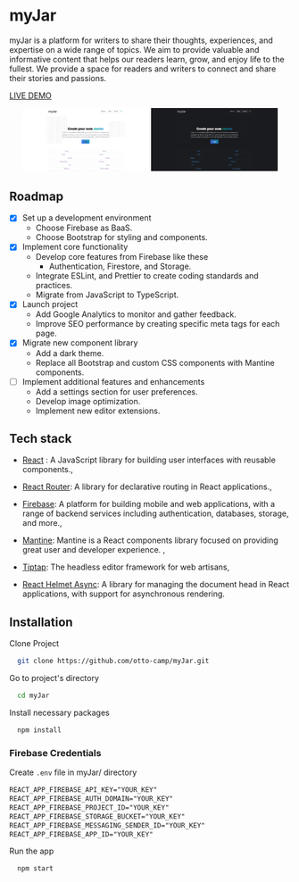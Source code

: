 # myJar

myJar is a platform for writers to share their thoughts, experiences, and expertise on a wide range of topics. We aim to provide valuable and informative content that helps our readers learn, grow, and enjoy life to the fullest. We provide a space for readers and writers to connect and share their stories and passions.

[LIVE DEMO](https://myjar-8ff23.web.app/)

<p align="center">  
<img src="https://raw.githubusercontent.com/otto-camp/myJar/master/image/dl.png" width="45%" height="auto">
<img src="https://raw.githubusercontent.com/otto-camp/myJar/master/image/dd.png" width="45%" height="auto">
</p>

## Roadmap

- [x]  Set up a development environment
    - Choose Firebase as BaaS.
    - Choose Bootstrap for styling and components.
- [x]  Implement core functionality
    - Develop core features from Firebase like these
        - Authentication, Firestore, and Storage.
    -  Integrate ESLint, and Prettier to create coding standards and practices.
    - Migrate from JavaScript to TypeScript.
- [x]  Launch project
    - Add Google Analytics to monitor and gather feedback.
    - Improve SEO performance by creating specific meta tags for each page.
- [x]  Migrate new component library
    - Add a dark theme.
    - Replace all Bootstrap and custom CSS components with Mantine components.
- [ ]  Implement additional features and enhancements
    - Add a settings section for user preferences.
    - Develop image optimization.
    - Implement new editor extensions.



## Tech stack

- [React](https://beta.reactjs.org/) : A JavaScript library for building user interfaces with reusable components.,

- [React Router](https://reactrouter.com/en/main): A library for declarative routing in React applications.,

- [Firebase](https://firebase.google.com/): A platform for building mobile and web applications, with a range of backend services including authentication, databases, storage, and more., 

- [Mantine](https://mantine.dev/): Mantine is a React components library focused on providing great user and developer experience. ,

- [Tiptap](https://tiptap.dev/): The headless editor framework for web artisans,

- [React Helmet Async](https://github.com/staylor/react-helmet-async): A library for managing the document head in React applications, with support for asynchronous rendering.

## Installation

Clone Project

```bash
  git clone https://github.com/otto-camp/myJar.git
```

Go to project's directory

```bash
  cd myJar
```

Install necessary packages

```bash
  npm install
```


### Firebase Credentials

Create `.env` file in myJar/ directory

```
REACT_APP_FIREBASE_API_KEY="YOUR_KEY"
REACT_APP_FIREBASE_AUTH_DOMAIN="YOUR_KEY"
REACT_APP_FIREBASE_PROJECT_ID="YOUR_KEY"
REACT_APP_FIREBASE_STORAGE_BUCKET="YOUR_KEY"
REACT_APP_FIREBASE_MESSAGING_SENDER_ID="YOUR_KEY"
REACT_APP_FIREBASE_APP_ID="YOUR_KEY"
```

Run the app

```bash
  npm start
```


  